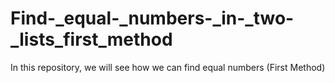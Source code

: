 # Find-_equal-_numbers-_in-_two-_lists_first_method
In this repository, we will see how we can find equal numbers (First Method)
